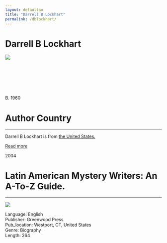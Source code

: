 ```yaml
---
layout: defaultau
title: "Darrell B Lockhart"
permalink: /dblockhart/
---
```

<!-- partial:index.partial.html -->
<div class="content">
     <h1>Darrell B Lockhart</h1>
    <div class="quote">
        <div><img src="https://www.unr.edu/main/images/colleges-schools/liberal-arts/world-languages/profile/darrell-lockhart.jpg" class="logo"></div>
    </div>
    <div class="timeline">
        <div style="padding-bottom:100px;"></div>
        <div class="block">
             <div class="date right"><p class="right"> B. 1960 </p></div>
            <div class="dot"></div>
            <div class="left first">
            <div class="author_country">
                <h1>Author Country</h1><hr>
          <div class="aclocation">  <p>Darrell B Lockhart is from <a href="{{ site.baseurl }}/62"> the United States.</a></p></div>
              <div class="acreadmore">  <a href="https://en.wikipedia.org/wiki/Darrell_Lockhart" target="_blank">Read more</a></div>
            </div>
            </div>
        <div class="block">
            <div class="date left"><p class="left">2004</p></div>
            <div class="dot"></div>
            <div class="right">
                <h1>Latin American Mystery Writers: An A-To-Z Guide.</h1><hr>
                <p><img src="https://m.media-amazon.com/images/I/415rv1py8bL._SY291_BO1,204,203,200_QL40_FMwebp_.jpg"></p>
                <p>
                Language: English<br/>
                Publisher: Greenwood Press<br/>
                Pub_location: Westport, CT, United States<br/>
                Genre: Biography<br/>
                Length: 264<br/>                   </p>
            </div>
        </div>
